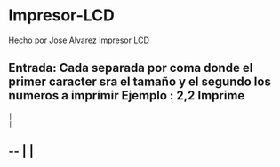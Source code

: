 # Impresor-LCD
Hecho por Jose Alvarez
Impresor LCD 


Entrada: Cada separada por coma donde el primer caracter sra el tamaño y el segundo los numeros a imprimir
Ejemplo : 2,2
Imprime 
  --
    |
    |
  --
 |
 |
  --
